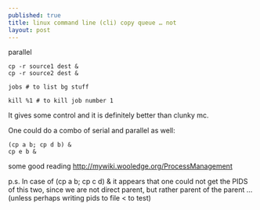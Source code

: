 ```yaml
---
published: true
title: linux command line (cli) copy queue … not
layout: post
---
```

parallel

    cp -r source1 dest &
    cp -r source2 dest &

    jobs # to list bg stuff

    kill %1 # to kill job number 1

It gives some control and it is definitely better than clunky mc.

One could do a combo of serial and parallel as well:

    (cp a b; cp d b) &
    cp e b &

some good reading
http://mywiki.wooledge.org/ProcessManagement

p.s. In case of (cp a b; cp c d) & it appears that one could not get the PIDS of this two, since we are not direct parent, but rather parent of the parent … (unless perhaps writing pids to file < to test)
